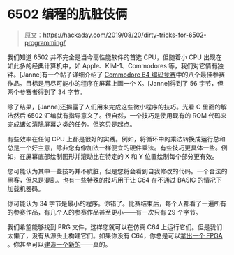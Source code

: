 # 6502 编程的肮脏伎俩

> 原文：<https://hackaday.com/2019/08/20/dirty-tricks-for-6502-programming/>

我们知道 6502 并不完全是当今高性能软件的首选 CPU，但随着小 CPU 出现在如此多的经典计算机中，如 Apple、KIM-1、Commodores 等，我们对它情有独钟。[Janne]有一个帖子详细介绍了 [Commodore 64 编码竞赛](https://nurpax.github.io/posts/2019-08-18-dirty-tricks-6502-programmers-use.html)中的八个最佳参赛作品。目标是用尽可能小的程序在屏幕上画一个 X。[Janne]得到了 56 字节，但两个参赛者得到了 34 字节。

除了结果，[Janne]还揭露了人们用来完成这些微小程序的技巧。光看 C 里面的解法然后 6502 汇编就有指导意义了。很自然，一个技巧是使用现有的 ROM 代码来完成诸如清除屏幕之类的任务。但这只是起点。

有些效率在任何 CPU 上都是很好的实践。例如，将循环中的乘法转换成运行总和总是一个好主意，除非您有像加法一样便宜的硬件乘法。有些技巧更具体一些。例如，在屏幕底部绘制图形并滚动比在特定的 X 和 Y 位置绘制每个部分更有效。

您可能认为其中一些技巧并不肮脏，但是您将会看到自我修改的代码。一个合法的黑客，但总是混乱。也有一些特殊的技巧用于让 C64 在不通过 BASIC 的情况下加载机器码。

你可能认为 34 字节是最小的程序。你错了。比赛结束后，每个人都看了一遍所有的参赛作品，有几个人的参赛作品甚至更小——有一次只有 29 个字节。

我们希望能够找到 PRG 文件，这样您就可以在仿真 C64 上运行它们。但是我们太懒了，没有从源头上构建它们。如果你没有 C64，你总是可以[拿出一个 FPGA](https://hackaday.com/2019/06/23/the-benefits-of-restoring-a-c64-with-a-modern-fpga-board/) 。你甚至可以[建造一个新的](https://hackaday.com/2019/03/12/its-raining-brand-new-commodore-64s/)——真的。